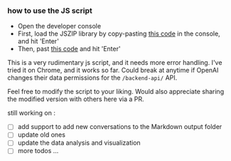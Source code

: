 ### how to use the JS script

- Open the developer console
- First, load the JSZIP library by copy-pasting [this code](cdnjs.cloudflare.com_ajax_libs_jszip_3.10.1_jszip.min.js) in the console, and hit 'Enter'
- Then, past [this code](bookmarklet.js) and hit 'Enter'

This is a very rudimentary js script, and it needs more error handling. I've tried it on Chrome, and it works so far.
Could break at anytime if OpenAI changes their data permissions for the `/backend-api/` API.

Feel free to modify the script to your liking. Would also appreciate sharing the modified version with others here via a PR.

still working on :

- [ ] add support to add new conversations to the Markdown output folder
- [ ] update old ones
- [ ] update the data analysis and visualization
- [ ] more todos ...
